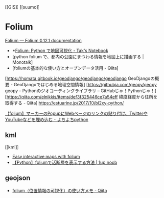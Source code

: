 [[GIS]]
[[suumo]]

# Folium

[Folium — Folium 0.12.1 documentation](https://python-visualization.github.io/folium/)

- *[Folium: Python で地図可視化 - Tak's Notebook](https://takaishikawa42.hatenablog.com/entry/2019/01/11/234716)
- [python folium で、都内の公園にまつわる情報を地図上に描画する | Monotalk]
- [foliumの基本的な使い方とオープンデータ活用 - Qiita]

[https://homata.gitbook.io/geodjango/geodjango/geodjango GeoDjangoの概要 - GeoDjangoではじめる地理空間情報]
[https://githubja.com/geopy/geopy geopy – Pythonのジオコーディングライブラリ – GitHubじゃ！Pythonじゃ！]
[https://qiita.com/elnikkis/items/def3f325446ce7a54eff 緯度経度から住所を取得する - Qiita]
https://estuarine.jp/2017/10/bl2xy-python/

[【folium】マーカーのPopupにWebページのリンクの貼り付け、TwitterやYouTubeなどを埋め込む - よちよちpython](https://chayarokurokuro.hatenablog.com/entry/2021/08/04/070359)

## kml
[[kml]]
- [Easy interactive maps with folium](https://ocefpaf.github.io/python4oceanographers/blog/2014/05/05/folium/)
- [【Python】foliumで活断層を表示する方法 | 1up noob](https://1upnoob.blogspot.com/2021/05/python-folium-active-fault.html)

## geojson
- [folium（位置情報の可視化）の使い方メモ - Qiita](https://qiita.com/hotoku/items/0d9ddbd24568c1a07f9f)
